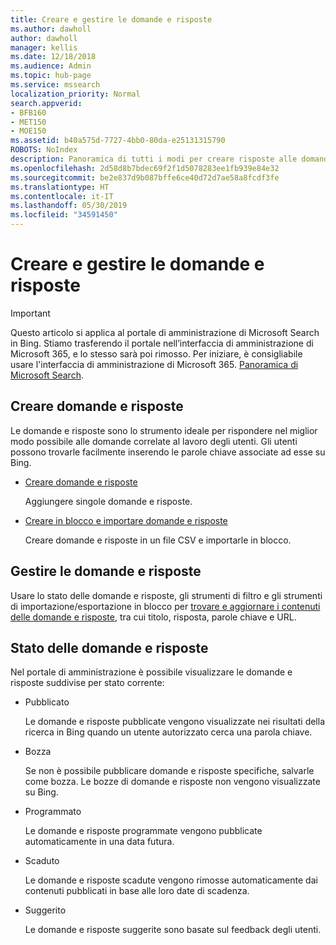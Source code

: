```yaml
---
title: Creare e gestire le domande e risposte
ms.author: dawholl
author: dawholl
manager: kellis
ms.date: 12/18/2018
ms.audience: Admin
ms.topic: hub-page
ms.service: mssearch
localization_priority: Normal
search.appverid:
- BFB160
- MET150
- MOE150
ms.assetid: b40a575d-7727-4bb0-80da-e25131315790
ROBOTS: NoIndex
description: Panoramica di tutti i modi per creare risposte alle domande frequenti nel portale di amministrazione di Microsoft Search
ms.openlocfilehash: 2d58d8b7bdec69f2f1d5078283ee1fb939e84e32
ms.sourcegitcommit: be2e837d9b087bffe6ce40d72d7ae58a8fcdf3fe
ms.translationtype: HT
ms.contentlocale: it-IT
ms.lasthandoff: 05/30/2019
ms.locfileid: "34591450"
---
```

# <a name="create-and-manage-qas"></a>Creare e gestire le domande e risposte

> [!IMPORTANT]
> Questo articolo si applica al portale di amministrazione di Microsoft Search in Bing. Stiamo trasferendo il portale nell’interfaccia di amministrazione di Microsoft 365, e lo stesso sarà poi rimosso. Per iniziare, è consigliabile usare l'interfaccia di amministrazione di Microsoft 365. [Panoramica di Microsoft Search](overview-microsoft-search.md).
    
## <a name="create-qas"></a>Creare domande e risposte

Le domande e risposte sono lo strumento ideale per rispondere nel miglior modo possibile alle domande correlate al lavoro degli utenti. Gli utenti possono trovarle facilmente inserendo le parole chiave associate ad esse su Bing.
  
- [Creare domande e risposte](create-qas.md)
    
    Aggiungere singole domande e risposte.
    
- [Creare in blocco e importare domande e risposte](bulk-create-qas.md)
    
    Creare domande e risposte in un file CSV e importarle in blocco.
    
## <a name="manage-qas"></a>Gestire le domande e risposte

Usare lo stato delle domande e risposte, gli strumenti di filtro e gli strumenti di importazione/esportazione in blocco per [trovare e aggiornare i contenuti delle domande e risposte](manage-qas.md), tra cui titolo, risposta, parole chiave e URL.
  
## <a name="qa-status"></a>Stato delle domande e risposte

Nel portale di amministrazione è possibile visualizzare le domande e risposte suddivise per stato corrente:
  
- Pubblicato
    
    Le domande e risposte pubblicate vengono visualizzate nei risultati della ricerca in Bing quando un utente autorizzato cerca una parola chiave.
    
- Bozza
    
    Se non è possibile pubblicare domande e risposte specifiche, salvarle come bozza. Le bozze di domande e risposte non vengono visualizzate su Bing.
    
- Programmato
    
    Le domande e risposte programmate vengono pubblicate automaticamente in una data futura.
    
- Scaduto
    
    Le domande e risposte scadute vengono rimosse automaticamente dai contenuti pubblicati in base alle loro date di scadenza.
    
- Suggerito
    
    Le domande e risposte suggerite sono basate sul feedback degli utenti.

  

